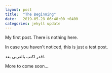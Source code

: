 ```yaml
---
layout: post
title:  "The Beginning"
date:   2019-05-28 06:48:00 +0400
categories: jekyll update
---
```


My first post. There is nothing here.

In case you haven't noticed, this is just a test post.

اقدر اكتب بالعربي بعد.

More to come soon...